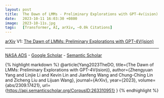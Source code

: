 ```yaml
---
layout: post
title:  The Dawn of LMMs - Preliminary Explorations with GPT-4v(ision)
date:   2023-10-11 16:03:30 +0800
image:  2023-10-11s.jpg
tags:   [Transformer, AI, arXiv, ~0.0k Citations]
---
```


[arXiv](https://arxiv.org/abs/2309.17421) V1: [The Dawn of LMMs: Preliminary Explorations with GPT-4V(ision)](https://arxiv.org/pdf/2309.17421.pdf)

---
[NASA ADS](https) - 
[Google Scholar](https) - 
[Semantic Scholar](https://www.semanticscholar.org/paper/The-Dawn-of-LMMs%3A-Preliminary-Explorations-with-Yang-Li/54814744b42b06c855c97b23de1366e0bcbe775a)

{% highlight markdown %}
@article{Yang2023TheDO,
  title={The Dawn of LMMs: Preliminary Explorations with GPT-4V(ision)},
  author={Zhengyuan Yang and Linjie Li and Kevin Lin and Jianfeng Wang and Chung-Ching Lin and Zicheng Liu and Lijuan Wang},
  journal={ArXiv},
  year={2023},
  volume={abs/2309.17421},
  url={https://api.semanticscholar.org/CorpusID:263310951}
}
{% endhighlight %}